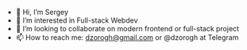 - 👋 Hi, I’m Sergey
- 👀 I’m interested in Full-stack Webdev
- 💞️ I’m looking to collaborate on modern frontend or full-stack project
- 📫 How to reach me: dzorogh@gmail.com or @dzorogh at Telegram

<!---
Dzorogh/Dzorogh is a ✨ special ✨ repository because its `README.md` (this file) appears on your GitHub profile.
You can click the Preview link to take a look at your changes.
--->

